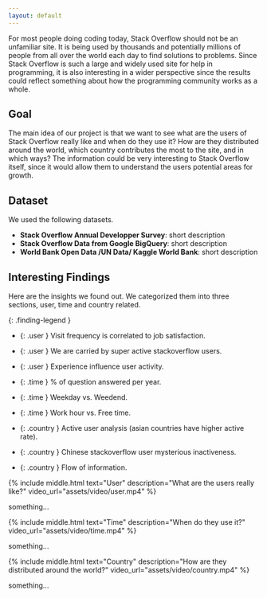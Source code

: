 ```yaml
---
layout: default
---
```


For most people doing coding today, Stack Overflow should not be an unfamiliar site. It is being used by thousands and potentially millions of people from all over the world each day to find solutions to problems. Since Stack Overflow is such a large and widely used site for help in programming, it is also interesting in a wider perspective since the results could reflect something about how the programming community works as a whole.  

## Goal
The main idea of our project is that we want to see what are the users of Stack Overflow really like and when do they use it? How are they distributed around the world, which country contributes the most to the site, and in which ways? The information could be very interesting to Stack Overflow itself, since it would allow them to understand the users potential areas for growth.

## Dataset
We used the following datasets.
- **Stack Overflow Annual Developper Survey**: short description
- **Stack Overflow Data from Google BigQuery**: short description
- **World Bank Open Data /UN Data/ Kaggle World Bank**: short description

## Interesting Findings
Here are the insights we found out. We categorized them into three sections, <span class="user">user</span>, <span class="time">time</span> and <span class="country">country</span> related.

{: .finding-legend }
  - {: .user } Visit frequency is correlated to job satisfaction.
  - {: .user } We are carried by super active stackoverflow users.
  - {: .user } Experience influence user activity.

  - {: .time } % of question answered per year.
  - {: .time } Weekday vs. Weedend.
  - {: .time } Work hour vs. Free time.

  - {: .country } Active user analysis (asian countries have higher active rate).
  - {: .country } Chinese stackoverflow user mysterious inactiveness.
  - {: .country } Flow of information.

{% include middle.html
  text="User"
  description="What are the users really like?"
  video_url="assets/video/user.mp4"
%}

something...

{% include middle.html
  text="Time"
  description="When do they use it?"
  video_url="assets/video/time.mp4"
%}

something...

{% include middle.html
  text="Country"
  description="How are they distributed around the world?"
  video_url="assets/video/country.mp4"
%}

something...

<!-- ## Example of a image

![Size of company distribution of StackOverflow users](assets/img/company.png)

## Example of plotly Figure

<iframe src="assets/export/fig.html"></iframe>

## Example of plotly World Choropleth Map

<iframe src="assets/export/map.html"></iframe> -->
